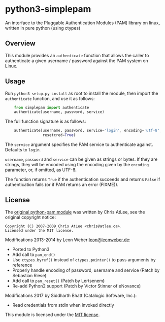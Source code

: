 python3-simplepam
=================

An interface to the Pluggable Authentication Modules (PAM) library on linux,
written in pure python (using ctypes)

Overview
--------

This module provides an ``authenticate`` function that allows the caller to
authenticate a given username / password against the PAM system on Linux.

Usage
-----

Run ``python3 setup.py install`` as root to install the module, then import the
``authenticate`` function, and use it as follows:

```python
    from simplepam import authenticate
    authenticate(username, password, service)
```

The full function signature is as follows:

```python
    authenticate(username, password, service='login', encoding='utf-8',
                 resetcred=True)
```

The ``service`` argument specifies the PAM service to authenticate against.
Defaults to ``login``.

``username``, ``password`` and ``service`` can be given as strings or bytes. If
they are strings, they will be encoded using the encoding given by the
``encoding`` parameter, or, if omitted, as UTF-8.

The function returns ``True`` if the authentication succeeds and returns
``False`` if authentication fails (or if PAM returns an error (FIXME)).

License
-------

The [original python-pam module](http://atlee.ca/software/pam/) was written by
Chris AtLee, see the original copyright notice:

    Copyright (C) 2007-2009 Chris AtLee <chris@atlee.ca>.
    Licensed under the MIT license. 

Modifications 2013-2014 by Leon Weber <leon@leonweber.de>:
* Ported to Python3
* Add call to ``pam_end()``
* Use ``ctypes.byref()`` instead of ``ctypes.pointer()`` to pass arguments by reference
* Properly handle encoding of password, username and service (Patch by Sebastian
  Riese)
* Add call to ``pam_reset()`` (Patch by Lertsenem)
* Re-add Python2 support (Patch by Victor Stinner of eNovance)

Modifications 2017 by Siddharth Bhatt (Catalogic Software, Inc.):
* Read credentials from stdin when invoked directly

This module is licensed under the [MIT license](http://www.opensource.org/licenses/mit-license.php).
